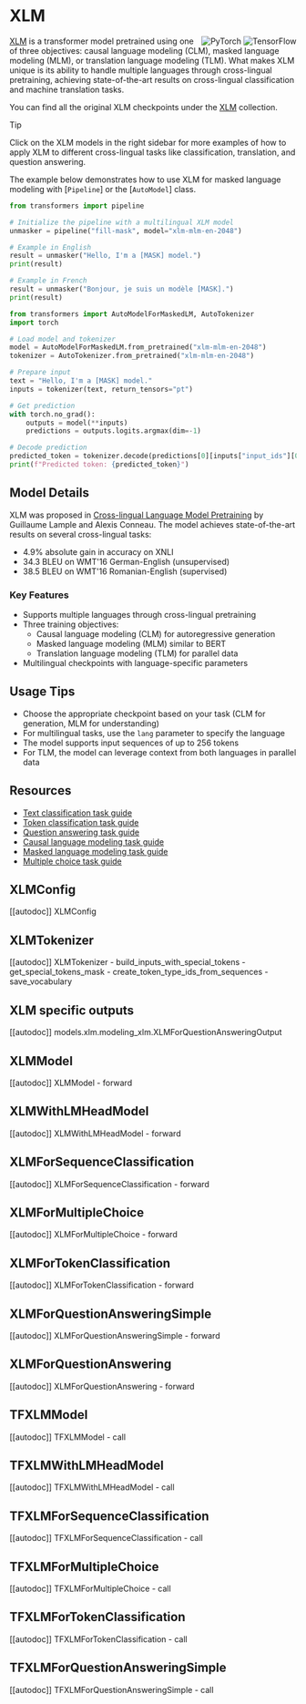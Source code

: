 <!--Copyright 2020 The HuggingFace Team. All rights reserved.

Licensed under the Apache License, Version 2.0 (the "License"); you may not use this file except in compliance with
the License. You may obtain a copy of the License at

http://www.apache.org/licenses/LICENSE-2.0

Unless required by applicable law or agreed to in writing, software distributed under the License is distributed on
an "AS IS" BASIS, WITHOUT WARRANTIES OR CONDITIONS OF ANY KIND, either express or implied. See the License for the
specific language governing permissions and limitations under the License.

⚠️ Note that this file is in Markdown but contain specific syntax for our doc-builder (similar to MDX) that may not be
rendered properly in your Markdown viewer.

-->

# XLM

<div style="float: right;">
    <div class="flex flex-wrap space-x-1">
        <img alt="PyTorch" src="https://img.shields.io/badge/PyTorch-DE3412?style=flat&logo=pytorch&logoColor=white">
        <img alt="TensorFlow" src="https://img.shields.io/badge/TensorFlow-FF6F00?style=flat&logo=tensorflow&logoColor=white">
    </div>
</div>

[XLM](https://arxiv.org/abs/1901.07291) is a transformer model pretrained using one of three objectives: causal language modeling (CLM), masked language modeling (MLM), or translation language modeling (TLM). What makes XLM unique is its ability to handle multiple languages through cross-lingual pretraining, achieving state-of-the-art results on cross-lingual classification and machine translation tasks.

You can find all the original XLM checkpoints under the [XLM](https://huggingface.co/models?search=xlm) collection.

> [!TIP]
> Click on the XLM models in the right sidebar for more examples of how to apply XLM to different cross-lingual tasks like classification, translation, and question answering.

The example below demonstrates how to use XLM for masked language modeling with [`Pipeline`] or the [`AutoModel`] class.

<hfoptions id="usage">
<hfoption id="Pipeline">

```python
from transformers import pipeline

# Initialize the pipeline with a multilingual XLM model
unmasker = pipeline("fill-mask", model="xlm-mlm-en-2048")

# Example in English
result = unmasker("Hello, I'm a [MASK] model.")
print(result)

# Example in French
result = unmasker("Bonjour, je suis un modèle [MASK].")
print(result)
```

</hfoption>
<hfoption id="AutoModel">

```python
from transformers import AutoModelForMaskedLM, AutoTokenizer
import torch

# Load model and tokenizer
model = AutoModelForMaskedLM.from_pretrained("xlm-mlm-en-2048")
tokenizer = AutoTokenizer.from_pretrained("xlm-mlm-en-2048")

# Prepare input
text = "Hello, I'm a [MASK] model."
inputs = tokenizer(text, return_tensors="pt")

# Get prediction
with torch.no_grad():
    outputs = model(**inputs)
    predictions = outputs.logits.argmax(dim=-1)

# Decode prediction
predicted_token = tokenizer.decode(predictions[0][inputs["input_ids"][0] == tokenizer.mask_token_id])
print(f"Predicted token: {predicted_token}")
```

</hfoption>
</hfoptions>

## Model Details

XLM was proposed in [Cross-lingual Language Model Pretraining](https://arxiv.org/abs/1901.07291) by Guillaume Lample and Alexis Conneau. The model achieves state-of-the-art results on several cross-lingual tasks:

- 4.9% absolute gain in accuracy on XNLI
- 34.3 BLEU on WMT'16 German-English (unsupervised)
- 38.5 BLEU on WMT'16 Romanian-English (supervised)

### Key Features

- Supports multiple languages through cross-lingual pretraining
- Three training objectives:
  - Causal language modeling (CLM) for autoregressive generation
  - Masked language modeling (MLM) similar to BERT
  - Translation language modeling (TLM) for parallel data
- Multilingual checkpoints with language-specific parameters

## Usage Tips

- Choose the appropriate checkpoint based on your task (CLM for generation, MLM for understanding)
- For multilingual tasks, use the `lang` parameter to specify the language
- The model supports input sequences of up to 256 tokens
- For TLM, the model can leverage context from both languages in parallel data

## Resources

- [Text classification task guide](../tasks/sequence_classification)
- [Token classification task guide](../tasks/token_classification)
- [Question answering task guide](../tasks/question_answering)
- [Causal language modeling task guide](../tasks/language_modeling)
- [Masked language modeling task guide](../tasks/masked_language_modeling)
- [Multiple choice task guide](../tasks/multiple_choice)

## XLMConfig

[[autodoc]] XLMConfig

## XLMTokenizer

[[autodoc]] XLMTokenizer
    - build_inputs_with_special_tokens
    - get_special_tokens_mask
    - create_token_type_ids_from_sequences
    - save_vocabulary

## XLM specific outputs

[[autodoc]] models.xlm.modeling_xlm.XLMForQuestionAnsweringOutput

<frameworkcontent>
<pt>

## XLMModel

[[autodoc]] XLMModel
    - forward

## XLMWithLMHeadModel

[[autodoc]] XLMWithLMHeadModel
    - forward

## XLMForSequenceClassification

[[autodoc]] XLMForSequenceClassification
    - forward

## XLMForMultipleChoice

[[autodoc]] XLMForMultipleChoice
    - forward

## XLMForTokenClassification

[[autodoc]] XLMForTokenClassification
    - forward

## XLMForQuestionAnsweringSimple

[[autodoc]] XLMForQuestionAnsweringSimple
    - forward

## XLMForQuestionAnswering

[[autodoc]] XLMForQuestionAnswering
    - forward

</pt>
<tf>

## TFXLMModel

[[autodoc]] TFXLMModel
    - call

## TFXLMWithLMHeadModel

[[autodoc]] TFXLMWithLMHeadModel
    - call

## TFXLMForSequenceClassification

[[autodoc]] TFXLMForSequenceClassification
    - call

## TFXLMForMultipleChoice

[[autodoc]] TFXLMForMultipleChoice
    - call

## TFXLMForTokenClassification

[[autodoc]] TFXLMForTokenClassification
    - call

## TFXLMForQuestionAnsweringSimple

[[autodoc]] TFXLMForQuestionAnsweringSimple
    - call

</tf>
</frameworkcontent>


